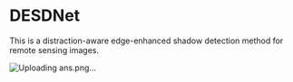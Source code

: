 # DESDNet
This is a distraction-aware edge-enhanced shadow detection method for remote sensing images.

![Uploading ans.png…]()
